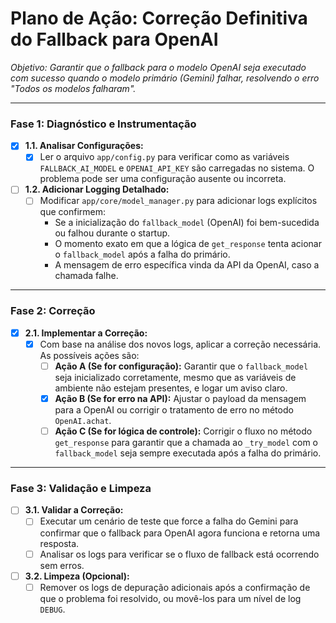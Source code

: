 # Plano de Ação: Correção Definitiva do Fallback para OpenAI

*Objetivo: Garantir que o fallback para o modelo OpenAI seja executado com sucesso quando o modelo primário (Gemini) falhar, resolvendo o erro "Todos os modelos falharam".*

---

### Fase 1: Diagnóstico e Instrumentação

- [x] **1.1. Analisar Configurações:**
  - [x] Ler o arquivo `app/config.py` para verificar como as variáveis `FALLBACK_AI_MODEL` e `OPENAI_API_KEY` são carregadas no sistema. O problema pode ser uma configuração ausente ou incorreta.

- [ ] **1.2. Adicionar Logging Detalhado:**
  - [ ] Modificar `app/core/model_manager.py` para adicionar logs explícitos que confirmem:
    - Se a inicialização do `fallback_model` (OpenAI) foi bem-sucedida ou falhou durante o startup.
    - O momento exato em que a lógica de `get_response` tenta acionar o `fallback_model` após a falha do primário.
    - A mensagem de erro específica vinda da API da OpenAI, caso a chamada falhe.

---

### Fase 2: Correção

- [x] **2.1. Implementar a Correção:**
  - [x] Com base na análise dos novos logs, aplicar a correção necessária. As possíveis ações são:
    - [ ] **Ação A (Se for configuração):** Garantir que o `fallback_model` seja inicializado corretamente, mesmo que as variáveis de ambiente não estejam presentes, e logar um aviso claro.
    - [x] **Ação B (Se for erro na API):** Ajustar o payload da mensagem para a OpenAI ou corrigir o tratamento de erro no método `OpenAI.achat`.
    - [ ] **Ação C (Se for lógica de controle):** Corrigir o fluxo no método `get_response` para garantir que a chamada ao `_try_model` com o `fallback_model` seja sempre executada após a falha do primário.

---

### Fase 3: Validação e Limpeza

- [ ] **3.1. Validar a Correção:**
  - [ ] Executar um cenário de teste que force a falha do Gemini para confirmar que o fallback para OpenAI agora funciona e retorna uma resposta.
  - [ ] Analisar os logs para verificar se o fluxo de fallback está ocorrendo sem erros.

- [ ] **3.2. Limpeza (Opcional):**
  - [ ] Remover os logs de depuração adicionais após a confirmação de que o problema foi resolvido, ou movê-los para um nível de log `DEBUG`.